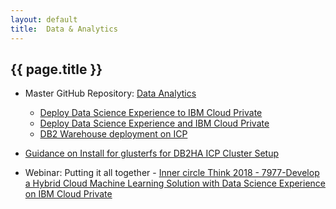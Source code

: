 ```yaml
---
layout: default
title:  Data & Analytics
---
```


## {{ page.title }}

- Master GitHub Repository: [Data Analytics](https://github.com/ibm-cloud-architecture/refarch-analytics)

  - [Deploy Data Science Experience to IBM Cloud Private](https://github.com/ibm-cloud-architecture/refarch-analytics/tree/master/docs/ICP)
  - [Deploy Data Science Experience and IBM Cloud Private](https://github.com/ibm-cloud-architecture/refarch-cognitive-analytics)
  - [DB2 Warehouse deployment on ICP](https://github.com/ibm-cloud-architecture/refarch-analytics/tree/master/docs/db2warehouse)
-  [Guidance on Install for glusterfs for DB2HA ICP Cluster Setup](https://github.com/ibm-cloud-architecture/refarch-privatecloud/blob/master/Resiliency/Configure_HA_ICP_cluster.md)

- Webinar: 
  Putting it all together - [Inner circle Think 2018 - 7977-Develop a Hybrid Cloud Machine Learning Solution with Data Science Experience on IBM Cloud Private](https://github.com/ibm-cloud-architecture/refarch-analytics/blob/master/7977_v3.pdf)
